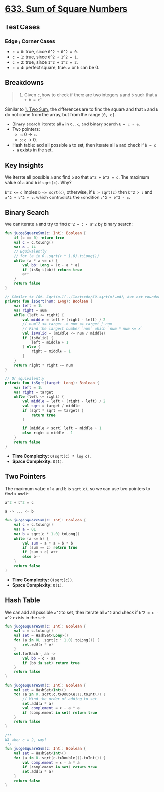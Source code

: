 # [633. Sum of Square Numbers](https://leetcode.com/problems/sum-of-square-numbers/description/)

## Test Cases
### Edge / Corner Cases
* `c = 0`: true, since `0^2 + 0^2 = 0`.
* `c = 1`: true, since `0^2 + 1^2 = 1`.
* `c = 2`: true, since `1^2 + 1^2 = 2`.
* `c = 4`: perfect square, true. `a` or `b` can be 0.

## Breakdowns
> 1. Given `c`, how to check if there are two integers `a` and `b` such that `a + b = c`?

Similar to [1. Two Sum](../leetcode/1.two-sum.md), the differences are to find the square and that `a` and `b` do not come from the array, but from the range `[0, c]`.

* Binary search: iterate all `a` in `0..c`, and binary search `b = c - a`.
* Two pointers: 
    * `a`: 0 -> `c`.
    * `b`: `c` -> 0.
* Hash table: add all possible `a` to set, then iterate all `a` and check if `b = c - a` exists in the set.

## Key Insights
We iterate all possible `a` and find `b` so that `a^2 + b^2 = c`. The maximum value of `a` and `b` is `sqrt(c)`. Why? 

`b^2 <= c` imples `b <= sqrt(c)`, otherwise, if `b > sqrt(c)` then `b^2 > c` and `a^2 + b^2 > c`, which contradicts the condition `a^2 + b^2 = c`.

## Binary Search
We can iterate `a` and try to find `b^2 = c - a^2` by binary search:
```kotlin
fun judgeSquareSum(c: Int): Boolean {
    if (c == 0) return true
    val c = c.toLong()
    var a = 1L
    // Equivalently
    // for (a in 0..sqrt(c * 1.0).toLong())
    while (a * a <= c) {
        val bb: Long = (c - a * a)
        if (isSqrt(bb)) return true
        a++
    }
    return false
}

// Similar to [69. Sqrt(x)](../leetcode/69.sqrt(x).md), but not rounded down!!
private fun isSqrt(num: Long): Boolean {
    var left = 1L
    var right = num
    while (left <= right) {
        val middle = left + (right - left) / 2
        // num^2 <= target -> num <= target / num
        // Find the largest number `num` which `num * num <= x`
        val isValid = (middle <= num / middle)
        if (isValid) { 
            left = middle + 1
        } else {
            right = middle - 1
        }
    }
    return right * right == num
}

// Or equivalently
private fun isSqrt(target: Long): Boolean {
    var left = 1L
    var right = target
    while (left <= right) {
        val middle = left + (right - left) / 2
        val sqrt = target / middle
        if (sqrt * sqrt == target) {
            return true
        }

        if (middle < sqrt) left = middle + 1
        else right = middle - 1
    }
    return false
}
```

* **Time Complexity:** `O(sqrt(c) * log c)`.
* **Space Complexity:** `O(1)`.

## Two Pointers
The maximum value of `a` and `b` is `sqrt(c)`, so we can use two pointers to find `a` and `b`:
```js
a^2 + b^2 = c

a -> ... <- b
```

```kotlin
fun judgeSquareSum(c: Int): Boolean {
    val c = c.toLong()
    var a = 0L
    var b = sqrt(c * 1.0).toLong()
    while (a <= b) {
        val sum = a * a + b * b
        if (sum == c) return true
        if (sum < c) a++
        else b--
    }
    return false
}
```

* **Time Complexity:** `O(sqrt(c))`.
* **Space Complexity:** `O(1)`.

## Hash Table
We can add all possible `a^2` to set, then iterate all `a^2` and check if `b^2 = c - a^2` exists in the set:

```kotlin
fun judgeSquareSum(c: Int): Boolean {
    val c = c.toLong()
    val set = HashSet<Long>()
    for (a in 0L..sqrt(c * 1.0).toLong()) {
        set.add(a * a)
    }
    set.forEach { aa ->
        val bb = c - aa
        if (bb in set) return true
    }
    return false
}

fun judgeSquareSum(c: Int): Boolean {
    val set = HashSet<Int>()
    for (a in 0..sqrt(c.toDouble()).toInt()) {
        // Mind the order of adding to set
        set.add(a * a)
        val complement = c - a * a
        if (complement in set) return true
    }
    return false
}

/**
WA when c = 2, why? 
 */
fun judgeSquareSum(c: Int): Boolean {
    val set = HashSet<Int>()
    for (a in 0..sqrt(c.toDouble()).toInt()) {
        val complement = c - a * a
        if (complement in set) return true
        set.add(a * a)
    }
    return false
}
```
